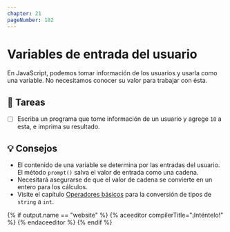 ```yaml
---
chapter: 21
pageNumber: 182
---
```

# Variables de entrada del usuario

En JavaScript, podemos tomar información de los usuarios y usarla como una variable. No necesitamos conocer su valor para trabajar con ésta.

## 📝 Tareas

- [ ] Escriba un programa que tome información de un usuario y agrege `10` a esta, e imprima su resultado.

## 💡 Consejos

- El contenido de una variable se determina por las entradas del usuario. El método `prompt()` salva el valor de entrada como una cadena.
- Necesitará asegurarse de que el valor de cadena se convierte en un entero para los cálculos.
- Visite el capítulo [Operadores básicos](../numbers/operators.md) para la conversión de tipos de `string` a `int`.

{% if output.name == "website" %}
{% aceeditor compilerTitle="¡Inténtelo!" %}
{% endaceeditor %}
{% endif %}
